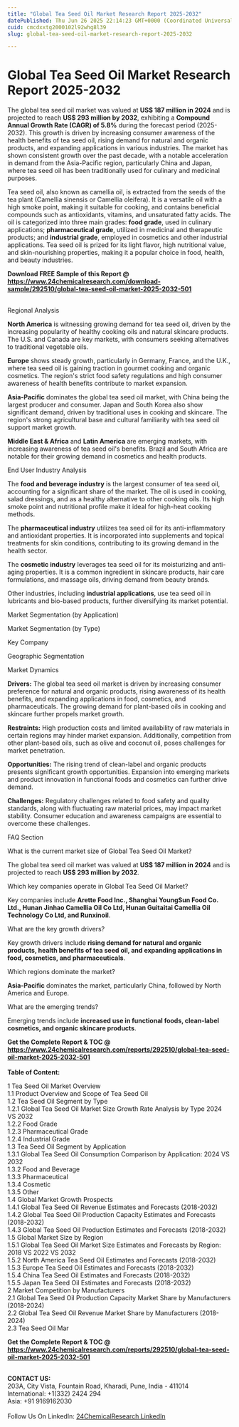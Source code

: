 ```yaml
---
title: "Global Tea Seed Oil Market Research Report 2025-2032"
datePublished: Thu Jun 26 2025 22:14:23 GMT+0000 (Coordinated Universal Time)
cuid: cmcdxxtg2000102l92whg8l39
slug: global-tea-seed-oil-market-research-report-2025-2032

---
```


# Global Tea Seed Oil Market Research Report 2025-2032

<p>The global tea seed oil market was valued at <strong>US$ 187 million in 2024</strong> and is projected to reach <strong>US$ 293 million by 2032</strong>, exhibiting a <strong>Compound Annual Growth Rate (CAGR) of 5.8%</strong> during the forecast period (2025-2032). This growth is driven by increasing consumer awareness of the health benefits of tea seed oil, rising demand for natural and organic products, and expanding applications in various industries. The market has shown consistent growth over the past decade, with a notable acceleration in demand from the Asia-Pacific region, particularly China and Japan, where tea seed oil has been traditionally used for culinary and medicinal purposes.</p><p>
</p><p>Tea seed oil, also known as camellia oil, is extracted from the seeds of the tea plant (Camellia sinensis or Camellia oleifera). It is a versatile oil with a high smoke point, making it suitable for cooking, and contains beneficial compounds such as antioxidants, vitamins, and unsaturated fatty acids. The oil is categorized into three main grades: <strong>food grade</strong>, used in culinary applications; <strong>pharmaceutical grade</strong>, utilized in medicinal and therapeutic products; and <strong>industrial grade</strong>, employed in cosmetics and other industrial applications. Tea seed oil is prized for its light flavor, high nutritional value, and skin-nourishing properties, making it a popular choice in food, health, and beauty industries.</p><div><b>Download FREE Sample of this Report @ 
            <a href="https://www.24chemicalresearch.com/download-sample/292510/global-tea-seed-oil-market-2025-2032-501">
            https://www.24chemicalresearch.com/download-sample/292510/global-tea-seed-oil-market-2025-2032-501</a></b></div><br><p>
Regional Analysis</p><p>
</p><p><strong>North America</strong> is witnessing growing demand for tea seed oil, driven by the increasing popularity of healthy cooking oils and natural skincare products. The U.S. and Canada are key markets, with consumers seeking alternatives to traditional vegetable oils.</p><p>
</p><p><strong>Europe</strong> shows steady growth, particularly in Germany, France, and the U.K., where tea seed oil is gaining traction in gourmet cooking and organic cosmetics. The region's strict food safety regulations and high consumer awareness of health benefits contribute to market expansion.</p><p>
</p><p><strong>Asia-Pacific</strong> dominates the global tea seed oil market, with China being the largest producer and consumer. Japan and South Korea also show significant demand, driven by traditional uses in cooking and skincare. The region's strong agricultural base and cultural familiarity with tea seed oil support market growth.</p><p>
</p><p><strong>Middle East &amp; Africa</strong> and <strong>Latin America</strong> are emerging markets, with increasing awareness of tea seed oil's benefits. Brazil and South Africa are notable for their growing demand in cosmetics and health products.</p><p>
End User Industry Analysis</p><p>
</p><p>The <strong>food and beverage industry</strong> is the largest consumer of tea seed oil, accounting for a significant share of the market. The oil is used in cooking, salad dressings, and as a healthy alternative to other cooking oils. Its high smoke point and nutritional profile make it ideal for high-heat cooking methods.</p><p>
</p><p>The <strong>pharmaceutical industry</strong> utilizes tea seed oil for its anti-inflammatory and antioxidant properties. It is incorporated into supplements and topical treatments for skin conditions, contributing to its growing demand in the health sector.</p><p>
</p><p>The <strong>cosmetic industry</strong> leverages tea seed oil for its moisturizing and anti-aging properties. It is a common ingredient in skincare products, hair care formulations, and massage oils, driving demand from beauty brands.</p><p>
</p><p>Other industries, including <strong>industrial applications</strong>, use tea seed oil in lubricants and bio-based products, further diversifying its market potential.</p><p>
Market Segmentation (by Application)</p><p>
</p><p>
Market Segmentation (by Type)</p><p>
</p><p>
Key Company</p><p>
</p><p>
Geographic Segmentation</p><p>
</p><p>
Market Dynamics</p><p>
</p><p><strong>Drivers:</strong> The global tea seed oil market is driven by increasing consumer preference for natural and organic products, rising awareness of its health benefits, and expanding applications in food, cosmetics, and pharmaceuticals. The growing demand for plant-based oils in cooking and skincare further propels market growth.</p><p>
</p><p><strong>Restraints:</strong> High production costs and limited availability of raw materials in certain regions may hinder market expansion. Additionally, competition from other plant-based oils, such as olive and coconut oil, poses challenges for market penetration.</p><p>
</p><p><strong>Opportunities:</strong> The rising trend of clean-label and organic products presents significant growth opportunities. Expansion into emerging markets and product innovation in functional foods and cosmetics can further drive demand.</p><p>
</p><p><strong>Challenges:</strong> Regulatory challenges related to food safety and quality standards, along with fluctuating raw material prices, may impact market stability. Consumer education and awareness campaigns are essential to overcome these challenges.</p><p>
FAQ Section</p><p>
What is the current market size of Global Tea Seed Oil Market?</p><p>
</p><p>The global tea seed oil market was valued at <strong>US$ 187 million in 2024</strong> and is projected to reach <strong>US$ 293 million by 2032</strong>.</p><p>
Which key companies operate in Global Tea Seed Oil Market?</p><p>
</p><p>Key companies include <strong>Arette Food Inc., Shanghai YoungSun Food Co. Ltd., Hunan Jinhao Camellia Oil Co Ltd, Hunan Guitaitai Camellia Oil Technology Co Ltd, and Runxinoil</strong>.</p><p>
What are the key growth drivers?</p><p>
</p><p>Key growth drivers include <strong>rising demand for natural and organic products, health benefits of tea seed oil, and expanding applications in food, cosmetics, and pharmaceuticals</strong>.</p><p>
Which regions dominate the market?</p><p>
</p><p><strong>Asia-Pacific</strong> dominates the market, particularly China, followed by North America and Europe.</p><p>
What are the emerging trends?</p><p>
</p><p>Emerging trends include <strong>increased use in functional foods, clean-label cosmetics, and organic skincare products</strong>.</p>

<div><b>Get the Complete Report & TOC @ 
            <a href="https://www.24chemicalresearch.com/reports/292510/global-tea-seed-oil-market-2025-2032-501">
            https://www.24chemicalresearch.com/reports/292510/global-tea-seed-oil-market-2025-2032-501</a></b></div><br>
            <b>Table of Content:</b><p>1 Tea Seed Oil Market Overview<br />
    1.1 Product Overview and Scope of Tea Seed Oil<br />
    1.2 Tea Seed Oil Segment by Type<br />
        1.2.1 Global Tea Seed Oil Market Size Growth Rate Analysis by Type 2024 VS 2032<br />
        1.2.2 Food Grade<br />
        1.2.3 Pharmaceutical Grade<br />
        1.2.4 Industrial Grade<br />
    1.3 Tea Seed Oil Segment by Application<br />
        1.3.1 Global Tea Seed Oil Consumption Comparison by Application: 2024 VS 2032<br />
        1.3.2 Food and Beverage<br />
        1.3.3 Pharmaceutical<br />
        1.3.4 Cosmetic<br />
        1.3.5 Other<br />
    1.4 Global Market Growth Prospects<br />
        1.4.1 Global Tea Seed Oil Revenue Estimates and Forecasts (2018-2032)<br />
        1.4.2 Global Tea Seed Oil Production Capacity Estimates and Forecasts (2018-2032)<br />
        1.4.3 Global Tea Seed Oil Production Estimates and Forecasts (2018-2032)<br />
    1.5 Global Market Size by Region<br />
        1.5.1 Global Tea Seed Oil Market Size Estimates and Forecasts by Region: 2018 VS 2022 VS 2032<br />
        1.5.2 North America Tea Seed Oil Estimates and Forecasts (2018-2032)<br />
        1.5.3 Europe Tea Seed Oil Estimates and Forecasts (2018-2032)<br />
        1.5.4 China Tea Seed Oil Estimates and Forecasts (2018-2032)<br />
        1.5.5 Japan Tea Seed Oil Estimates and Forecasts (2018-2032)<br />
2 Market Competition by Manufacturers<br />
    2.1 Global Tea Seed Oil Production Capacity Market Share by Manufacturers (2018-2024)<br />
    2.2 Global Tea Seed Oil Revenue Market Share by Manufacturers (2018-2024)<br />
    2.3 Tea Seed Oil Mar</p>

<div><b>Get the Complete Report & TOC @ 
            <a href="https://www.24chemicalresearch.com/reports/292510/global-tea-seed-oil-market-2025-2032-501">
            https://www.24chemicalresearch.com/reports/292510/global-tea-seed-oil-market-2025-2032-501</a></b></div><br>

<b>CONTACT US:</b><br>
            203A, City Vista, Fountain Road, Kharadi, Pune, India - 411014<br>
            International: +1(332) 2424 294<br>
            Asia: +91 9169162030 <br><br>
            Follow Us On LinkedIn: <a href="https://www.linkedin.com/company/24chemicalresearch/">24ChemicalResearch LinkedIn</a>
